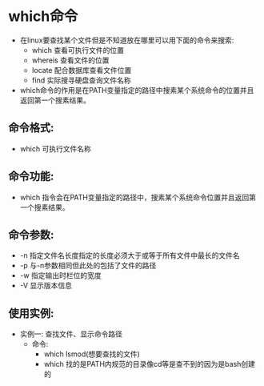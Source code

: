 # which命令
  - 在linux要查找某个文件但是不知道放在哪里可以用下面的命令来搜索:
    - which 查看可执行文件的位置
    - whereis 查看文件的位置
    - locate 配合数据库查看文件位置
    - find 实际搜寻硬盘查询文件名称
  - which命令的作用是在PATH变量指定的路径中搜素某个系统命令的位置并且返回第一个搜素结果。

## 命令格式:
  - which 可执行文件名称

## 命令功能:
  - which 指令会在PATH变量指定的路径中，搜素某个系统命令位置并且返回第一个搜素结果。

## 命令参数:
  - -n 指定文件名长度指定的长度必须大于或等于所有文件中最长的文件名
  - -p 与-n参数相同但此处的包括了文件的路径
  - -w 指定输出时栏位的宽度
  - -V 显示版本信息

## 使用实例:
  - 实例一: 查找文件、显示命令路径
    - 命令:
      - which lsmod(想要查找的文件)
      - which 找的是PATH内规范的目录像cd等是查不到的因为是bash创建的